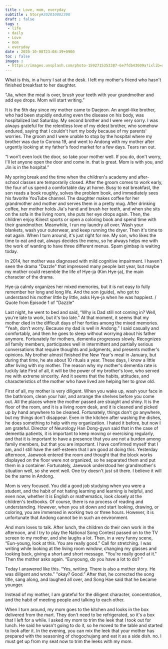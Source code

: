 ```yaml
---
title : Love, mom, everyday
subtitle : Story#202010082308
draft : false
tags :
 - life
 - daily
 - Love
 - mom
 - everyday
date : 2020-10-08T23:08:39+0900
toc : false
images : 
 - https://images.unsplash.com/photo-1592715353387-6e7fdb43609a?ixlib=rb-1.2.1&q=80&fm=jpg&crop=entropy&cs=tinysrgb&w=1080&fit=max&ixid=eyJhcHBfaWQiOjE1NTU0OX0
---
```

What is this, in a hurry I sat at the desk. I left my mother's friend who hasn't finished breakfast to her daughter.  

“Jia, when the meal is over, brush your teeth with your grandmother and add eye drops. Mom will start writing.”  

It is the 5th day since my mother came to Daejeon. An angel-like brother, who had been stupidly enduring even the disease on his body, was hospitalized last Saturday. My second brother and I were very sorry. I was always grateful for the relentless love of my eldest brother, who somehow endured, saying that I couldn't hurt my body because of my parents' worries. The groom and I were unable to stop by the hospital where my brother was due to Corona 19, and went to Andong with my mother after urgently looking at my father's food market for a few days. Tears ran out.  

“I won’t even lock the door, so take your mother well. If you do, don't worry, I'll let anyone open the door and come in. that is great. Mom is with you, and Jin is in the hospital.”  

My spring break and the time when the children's academy and after-school classes are temporarily closed. After the groom comes to work early, the four of us spend a comfortable day at home. Busy to eat breakfast, the son reads a book roughly, solves the problem book, and immediately sees his favorite YouTube channel. The daughter makes coffee for her grandmother and mother and serves them in a pretty mug. After drinking coffee, her mother holds Jia's hand and brush her teeth, and when she sits on the sofa in the living room, she puts her eye drops again. Then, the children enjoy Kinect sports or open a coloring book and spend time with their grandmother. Meanwhile, I run my laundry all over. Wash your blankets, wash your outerwear, and keep running the dryer. Then it's time to eat again. When I turn around, it's just right for me. My son, who likes the time to eat and eat, always decides the menu, so he always helps me with the work of wanting to have three different menus. Spam gimbap is waiting today.  

In 2014, her mother was diagnosed with mild cognitive impairment. I haven't seen the drama "Dazzle" that impressed many people last year, but maybe my mother could resemble the life of Hye-ja (Kim Hye-ja), the main character of the drama.  

Hye-ja calmly organizes her mixed memories, but it is not easy to fully remember her long and long life. And the son (guide), who got to understand his mother little by little, asks Hye-ja when he was happiest. / Quote from Episode 1 of "Dazzle"  

Last night, he went to bed and said, “Why is Dad still not coming in? Well, you're late to work, but it's too late.” At that moment, it seems that my mother died in the difficult days of her forties among the mixed memories. “Yeah, don’t worry. Because my dad is well in Andong.” I said casually and comfortably, and then he goes to sleep without worrying about his father anymore. Fortunately for mothers, dementia progresses slowly. Recognizes all family members, participates well in intermittent and partially serious conversations that require thoughts and judgments, and presents mother's opinions. My brother almost finished the New Year's meal in January, but during that time, he ate about 10 rituals a year. These days, I know a little after living with my mother. The reason why my mother's dementia rate is luckily late First of all, it will be the power of my brother's love, who served me with extreme sincerity. And it seems that the habits, attitudes, and characteristics of the mother who have lived are helping her to grow old.  

First of all, my mother is very diligent. When you wake up, wash your face in the bathroom, clean your hair, and arrange the shelves before you come out. All the places where the mother passed are straight and shiny. It is the floor of the room, and it is a living room desk, and it is cleaned and picked up by hand anywhere to be cleaned. Fortunately, things don't go anywhere, but my things don't disappear. Even in the kitchen after washing the dishes, he does something to help with my organization. I hated it before, but now I am grateful. Director of Neurology Han Dong-gyun said that in the case of dementia patients, it is important to keep moving or exercising regularly, and that it is important to have a presence that you are not a burden among family members, but that you are important. I have confirmed myself that I am, and I still have the self-esteem that I am good at doing this. Yesterday afternoon, Jaewook entered the room and thought that the block works displayed on the floor were not organized, so he separated them and put them in a container. Fortunately, Jaewook understood her grandmother's situation well, so she went well. One try doesn't just sit there. I believe it will be the same in Andong.  

Mom is very focused. You did a good job studying when you were a student, and the habit of not hating learning and learning is helpful, and even now, whether it is English or mathematics, look closely at the children's textbooks. Of course, there is no process of reading and understanding. However, when you sit down and start looking, drawing, or coloring, you are immersed in working two or three hours. However, it is unfortunate that Andong cannot be in such an environment.  

And mom loves to talk. After lunch, the children do their own work in the afternoon, and I try to play the National Song Contest passed on to the TV screen to my mother, and she laughs a lot. Then, in a very funny scene, “Eun-young, look at this. You are really good.” Call for stretching. I was writing while looking at the living room window, changing my glasses and looking back, giving a short and short message. "You're really good at it." Then the mother asks again. “Eunyoung, do you have a lot to do? ”  

Today I answered like this. “Yes, writing. There is also a mother story. He was diligent and wrote.” "okay? Good.” After that, he corrected the song title, sang along, and laughed all over, and Song Hae said that he became younger.  

Instead of my mother, I am grateful for the diligent character, concentration, and the habit of meeting people and talking to each other.  

When I turn around, my mom goes to the kitchen and looks in the box delivered from the mart. They don't need to be refrigerated, so it's a box that I left for a while. I asked my mom to trim the leek that I took out for lunch. He said he wasn't going to do it, so he moved to the table and started to look after it. In the evening, you can mix the leek that your mother has prepared with the seasoning of chogochujang and eat it as a side dish. no. I must get up from my seat now to trim the leeks with my mom.  
